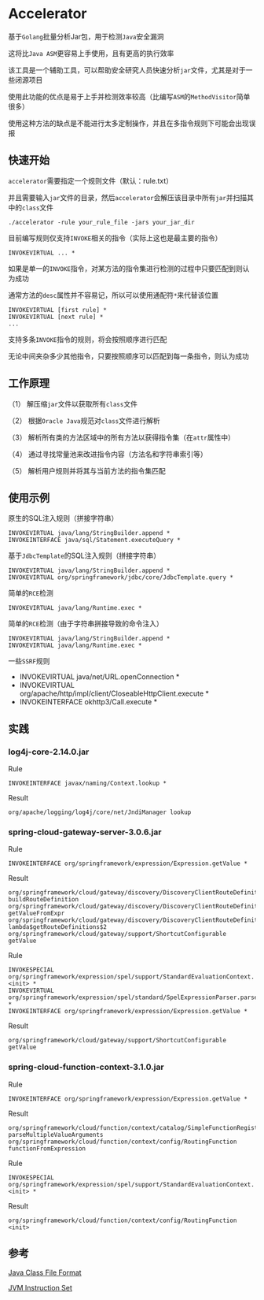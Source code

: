 # Accelerator 

基于`Golang`批量分析Jar包，用于检测`Java`安全漏洞

这将比`Java ASM`更容易上手使用，且有更高的执行效率

该工具是一个辅助工具，可以帮助安全研究人员快速分析`jar`文件，尤其是对于一些闭源项目

使用此功能的优点是易于上手并检测效率较高（比编写`ASM`的`MethodVisitor`简单很多）

使用这种方法的缺点是不能进行太多定制操作，并且在多指令规则下可能会出现误报

## 快速开始

`accelerator`需要指定一个规则文件（默认：rule.txt）

并且需要输入`jar`文件的目录，然后`accelerator`会解压该目录中所有`jar`并扫描其中的`class`文件

```shell
./accelerator -rule your_rule_file -jars your_jar_dir
```

目前编写规则仅支持`INVOKE`相关的指令（实际上这也是最主要的指令）

```text
INVOKEVIRTUAL ... *
```

如果是单一的`INVOKE`指令，对某方法的指令集进行检测的过程中只要匹配到则认为成功

通常方法的`desc`属性并不容易记，所以可以使用通配符`*`来代替该位置

```text
INVOKEVIRTUAL [first rule] *
INVOKEVIRTUAL [next rule] *
...
```

支持多条`INVOKE`指令的规则，将会按照顺序进行匹配

无论中间夹杂多少其他指令，只要按照顺序可以匹配到每一条指令，则认为成功

## 工作原理

（1） 解压缩`jar`文件以获取所有`class`文件

（2） 根据`Oracle Java`规范对`class`文件进行解析

（3） 解析所有类的方法区域中的所有方法以获得指令集（在`attr`属性中）

（4） 通过寻找常量池来改进指令内容（方法名和字符串索引等） 

（5） 解析用户规则并将其与当前方法的指令集匹配

## 使用示例

原生的SQL注入规则（拼接字符串）
```text
INVOKEVIRTUAL java/lang/StringBuilder.append *
INVOKEINTERFACE java/sql/Statement.executeQuery *
```

基于`JdbcTemplate`的SQL注入规则（拼接字符串）
```text
INVOKEVIRTUAL java/lang/StringBuilder.append *
INVOKEVIRTUAL org/springframework/jdbc/core/JdbcTemplate.query *
```

简单的`RCE`检测
```text
INVOKEVIRTUAL java/lang/Runtime.exec *
```

简单的`RCE`检测（由于字符串拼接导致的命令注入）
```text
INVOKEVIRTUAL java/lang/StringBuilder.append *
INVOKEVIRTUAL java/lang/Runtime.exec *
```

一些`SSRF`规则
- INVOKEVIRTUAL java/net/URL.openConnection *
- INVOKEVIRTUAL org/apache/http/impl/client/CloseableHttpClient.execute *
- INVOKEINTERFACE okhttp3/Call.execute *

## 实践

### log4j-core-2.14.0.jar

Rule
```text
INVOKEINTERFACE javax/naming/Context.lookup *
```

Result
```text
org/apache/logging/log4j/core/net/JndiManager lookup
```

### spring-cloud-gateway-server-3.0.6.jar

Rule
```text
INVOKEINTERFACE org/springframework/expression/Expression.getValue *
```

Result
```text
org/springframework/cloud/gateway/discovery/DiscoveryClientRouteDefinitionLocator buildRouteDefinition
org/springframework/cloud/gateway/discovery/DiscoveryClientRouteDefinitionLocator getValueFromExpr
org/springframework/cloud/gateway/discovery/DiscoveryClientRouteDefinitionLocator lambda$getRouteDefinitions$2
org/springframework/cloud/gateway/support/ShortcutConfigurable getValue
```

Rule
```text
INVOKESPECIAL org/springframework/expression/spel/support/StandardEvaluationContext.<init> *
INVOKEVIRTUAL org/springframework/expression/spel/standard/SpelExpressionParser.parseExpression *
INVOKEINTERFACE org/springframework/expression/Expression.getValue *
```

Result
```text
org/springframework/cloud/gateway/support/ShortcutConfigurable getValue
```

### spring-cloud-function-context-3.1.0.jar

Rule
```text
INVOKEINTERFACE org/springframework/expression/Expression.getValue *
```

Result
```text
org/springframework/cloud/function/context/catalog/SimpleFunctionRegistry$FunctionInvocationWrapper parseMultipleValueArguments
org/springframework/cloud/function/context/config/RoutingFunction functionFromExpression
```

Rule
```text
INVOKESPECIAL org/springframework/expression/spel/support/StandardEvaluationContext.<init> *
```

Result
```text
org/springframework/cloud/function/context/config/RoutingFunction <init>
```

## 参考

[Java Class File Format](https://docs.oracle.com/javase/specs/jvms/se8/html/jvms-4.html)

[JVM Instruction Set](https://docs.oracle.com/javase/specs/jvms/se8/html/jvms-6.html)